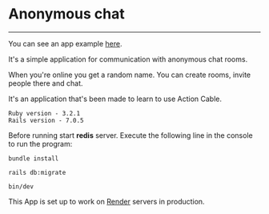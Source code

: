 # Anonymous chat
___
You can see an app example [here](https://rails-zb7j.onrender.com "here").

It's a simple application for communication with anonymous chat rooms.

When you're online you get a random name. You can create rooms, invite people there and chat.


It's an application that's been made to learn to use Action Cable.

```
Ruby version - 3.2.1
Rails version - 7.0.5
```

Before running start __redis__ server.
Execute the following line in the console to run the program:

```
bundle install

rails db:migrate

bin/dev
```

This App is set up to work on [Render](https://render.com "render") servers in production.
